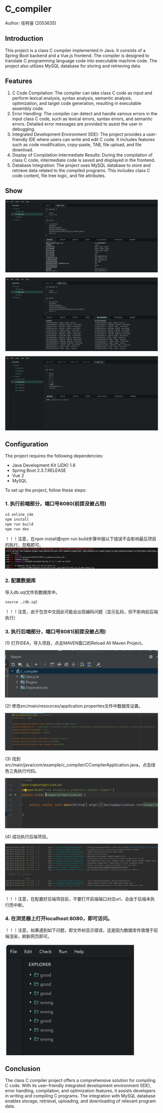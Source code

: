 # C_compiler

Author: 任柯睿 (2053635)

## Introduction

This project is a class C compiler implemented in Java. It consists of a Spring Boot backend and a Vue.js frontend. The compiler is designed to translate C programming language code into executable machine code. The project also utilizes MySQL database for storing and retrieving data.

## Features

1. C Code Compilation: The compiler can take class C code as input and perform lexical analysis, syntax analysis, semantic analysis, optimization, and target code generation, resulting in executable assembly code.
2. Error Handling: The compiler can detect and handle various errors in the input class C code, such as lexical errors, syntax errors, and semantic errors. Detailed error messages are provided to assist the user in debugging.
3. Integrated Development Environment (IDE): The project provides a user-friendly IDE where users can write and edit C code. It includes features such as code modification, copy-paste, TAB, file upload, and file download.
4. Display of Compilation Intermediate Results: During the compilation of class C code, intermediate code is saved and displayed in the frontend.
5. Database Integration: The project uses MySQL database to store and retrieve data related to the compiled programs. This includes class C code content, file tree logic, and file attributes.

## Show

![image-20230529201454182](.\asset\show1.png)

![image-20230529202024178](.\asset\show2.png)

![image-20230529202039245](.\asset\show3.png)

## Configuration

The project requires the following dependencies:

- Java Development Kit (JDK) 1.8
- Spring Boot 2.3.7.RELEASE
- Vue 2 
- MySQL

To set up the project, follow these steps:

### 1. 执行前端部分，端口号8080(前提没被占用)

```
cd online_ide
npm install
npm run build
npm run dev
```
！！！注意，在npm install或npm run build步骤中报以下错误不会影响最后项目的执行，忽略即可。 
![image-20230529200759749](.\asset\front-out.png)

### 2. 配置数据库

导入db.sql文件到数据库中。

```
source ./db.sql
```

！！！注意，由于包含中文因此可能会出现编码问题（显示乱码，但不影响前后端执行）

### 3. 执行后端部分，端口号8081(前提没被占用)

(1) 打开IDEA，导入项目，点击MAVEN窗口的Reload All Maven Project。

![image-20230529200147676](.\asset\back-out.png)

(2) 修改src/main/resources/application.properties文件中数据库设置。

![image-20230529210857684](.\asset\back-out2.png)

(3) 找到src/main/java/com/example/c_compiler/CCompilerApplication.java，点击绿色三角执行代码。

![image-20230529200430409](.\asset\back-out3.png)

(4) 成功执行后端项目。

![image-20230529200505559](.\asset\back-out4.png)

！！！注意，在配置好后端项目前，不要打开前端端口对应url，会由于后端未执行而中断。

### 4. 在浏览器上打开localhost:8080，即可访问。

！！！注意，如果遇到如下问题，即文件树显示错误，这是因为数据库传值慢于前端渲染，刷新网页即可。

<img src=".\asset\web.png" alt="image-20230529201231018" style="zoom:67%;" />




## Conclusion

The class C compiler project offers a comprehensive solution for  compiling C code. With its user-friendly integrated development  environment (IDE), error handling, compilation, and optimization  features, it assists developers in writing and compiling C programs. The integration with MySQL database enables storage, retrieval, uploading,  and downloading of relevant program data.
